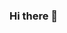 ### Hi there 👋

<!--
**mars23-tech/mars23-tech** is a ✨ _special_ ✨ repository because its `README.md` (this file) appears on your GitHub profile.

Here are some ideas to get you started:

- 🔭 I’m currently working on ...github
- 🌱 I’m currently learning ...programming
- 👯 I’m looking to collaborate on ...github
- 🤔 I’m looking for help with ...creating of sites and games
- 💬 Ask me about ...all thing
- 📫 How to reach me: ...
- 😄 Pronouns: ...
- ⚡ Fun fact: ...
-->
